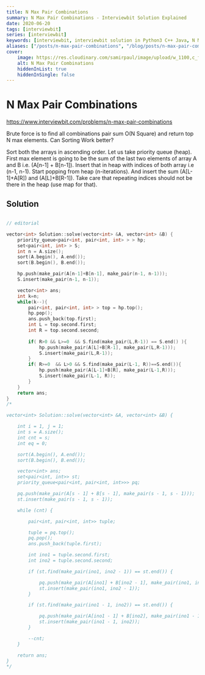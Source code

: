```yaml
---
title: N Max Pair Combinations
summary: N Max Pair Combinations - Interviewbit Solution Explained
date: 2020-06-20
tags: [interviewbit]
series: [interviewbit]
keywords: [interviewbit, interviewbit solution in Python3 C++ Java, N Max Pair Combinations solution]
aliases: ["/posts/n-max-pair-combinations", "/blog/posts/n-max-pair-combinations", "/n-max-pair-combinations"]
cover:
    image: https://res.cloudinary.com/samirpaul/image/upload/w_1100,c_fit,co_rgb:FFFFFF,l_text:Arial_70_bold:N Max Pair Combinations - Solution Explained/problem-solving.webp
    alt: N Max Pair Combinations
    hiddenInList: true
    hiddenInSingle: false
---
```


# N Max Pair Combinations

https://www.interviewbit.com/problems/n-max-pair-combinations


Brute force is to find all combinations pair sum O(N Square) and return top N max elements.
Can Sorting Work better?


Sort both the arrays in ascending order.
Let us take priority queue (heap).
First max element is going to be the sum of the last two elements of array A and B i.e. (A[n-1] + B[n-1]).
Insert that in heap with indices of both array i.e (n-1, n-1).
Start popping from heap (n-iterations).
And insert the sum (A[L-1]+A[R]) and (A[L]+B[R-1]).
Take care that repeating indices should not be there in the heap (use map for that).

## Solution

```cpp

// editorial

vector<int> Solution::solve(vector<int> &A, vector<int> &B) {
    priority_queue<pair<int, pair<int, int> > > hp;
    set<pair<int, int> > S;
    int n = A.size();
    sort(A.begin(), A.end());
    sort(B.begin(), B.end());

    hp.push(make_pair(A[n-1]+B[n-1], make_pair(n-1, n-1)));
    S.insert(make_pair(n-1, n-1));

    vector<int> ans;
    int k=n;
    while(k--){
        pair<int, pair<int, int> > top = hp.top();
        hp.pop();
        ans.push_back(top.first);
        int L = top.second.first;
        int R = top.second.second;
        
        if( R>0 && L>=0  && S.find(make_pair(L,R-1)) == S.end() ){
            hp.push(make_pair(A[L]+B[R-1], make_pair(L,R-1)));
            S.insert(make_pair(L,R-1));
        }
        if( R>=0  && L>0 && S.find(make_pair(L-1, R))==S.end()){
            hp.push(make_pair(A[L-1]+B[R], make_pair(L-1,R)));
            S.insert(make_pair(L-1, R));
        }
    }
    return ans;
}
/*

vector<int> Solution::solve(vector<int> &A, vector<int> &B) {

    int i = 1, j = 1;
    int s = A.size();
    int cnt = s;
    int eq = 0;

    sort(A.begin(), A.end());
    sort(B.begin(), B.end());

    vector<int> ans;
    set<pair<int, int>> st;
    priority_queue<pair<int, pair<int, int>>> pq;

    pq.push(make_pair(A[s - 1] + B[s - 1], make_pair(s - 1, s - 1)));
    st.insert(make_pair(s - 1, s - 1));

    while (cnt) {

        pair<int, pair<int, int>> tuple;

        tuple = pq.top();
        pq.pop();
        ans.push_back(tuple.first);

        int ino1 = tuple.second.first;
        int ino2 = tuple.second.second;

        if (st.find(make_pair(ino1, ino2 - 1)) == st.end()) {

            pq.push(make_pair(A[ino1] + B[ino2 - 1], make_pair(ino1, ino2 - 1)));
            st.insert(make_pair(ino1, ino2 - 1));
        }

        if (st.find(make_pair(ino1 - 1, ino2)) == st.end()) {

            pq.push(make_pair(A[ino1 - 1] + B[ino2], make_pair(ino1 - 1, ino2)));
            st.insert(make_pair(ino1 - 1, ino2));
        }

        --cnt;
    }

    return ans;
}
*/
```